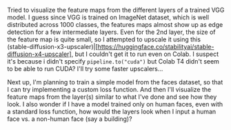 Tried to visualize the feature maps from the different layers of a trained VGG model. I guess since VGG is trained on ImageNet dataset, which is well distributed across 1000 classes, the features maps almost show up as edge detection for a few intermediate layers. Even for the 2nd layer, the size of the feature map is quite small, so I attempted to upscale it using this (stable-diffusion-x3-upscaler)|[https://huggingface.co/stabilityai/stable-diffusion-x4-upscaler], but I couldn't get it to run even on Colab. I suspect it's because i didn't specify `pipeline.to("cuda")` but Colab T4 didn't seem to be able to run CUDA? I'll try some faster upscalers...

Next up, I'm planning to train a simple model from the faces dataset, so that I can try implementing a custom loss function. And then I'll visualize the feature maps from the layer(s) similar to what I've done and see how they look. I also wonder if I have a model trained only on human faces, even with a standard loss function, how would the layers look when I input a human face vs. a non-human face (say a building)?
